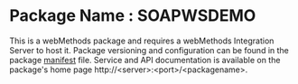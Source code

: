 # Package Name : SOAPWSDEMO
This is a webMethods package and requires a webMethods Integration Server to host it. Package versioning and configuration can be found in the package [manifest](./SOAPWSDEMO/manifest.v3) file. Service and API documentation is available on the package's home page http://&lt;server&gt;:&lt;port&gt;/&lt;packagename>.